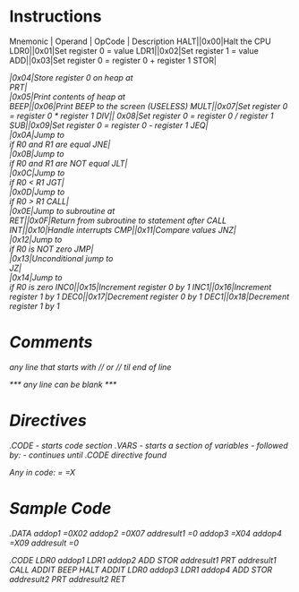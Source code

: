 # Instructions
Mnemonic | Operand | OpCode | Description
HALT||0x00|Halt the CPU
LDR0|<value>|0x01|Set register 0 = value
LDR1|<value>|0x02|Set register 1 = value
ADD||0x03|Set register 0 = register 0 + register 1
STOR|<address>|0x04|Store register 0 on heap at <address>
PRT|<address>|0x05|Print contents of heap at <address>
BEEP||0x06|Print BEEP to the screen (USELESS)
MULT||0x07|Set register 0 = register 0 * register 1
DIV|| 0x08|Set register 0 = register 0 / register 1
SUB||0x09|Set register 0 = register 0 - register 1
JEQ|<address>|0x0A|Jump to <address> if R0 and R1 are equal
JNE|<address>|0x0B|Jump to <address> if R0 and R1 are NOT equal
JLT|<address>|0x0C|Jump to <address> if R0 < R1
JGT|<address>|0x0D|Jump to <address> if R0 > R1
CALL|<address>|0x0E|Jump to subroutine at <address>
RET||0x0F|Return from subroutine to statement after CALL
INT|<value>|0x10|Handle interrupts
CMP||0x11|Compare values
JNZ|<address>|0x12|Jump to <address> if R0 is NOT zero
JMP|<address>|0x13|Unconditional jump to <address>
JZ|<address>|0x14|Jump to <address> if R0 is zero
INC0||0x15|Increment register 0 by 1
INC1||0x16|Increment register 1 by 1
DEC0||0x17|Decrement register 0 by 1
DEC1||0x18|Decrement register 1 by 1


# Comments
any line that starts with //
or // til end of line

*** any line can be blank ***

# Directives
.CODE - starts code section
.VARS - starts a section of variables
      - followed by: <label> <value>
      - continues until .CODE directive found

Any <value> in code:
	=<number>
	=X<hex number>
        <label>

# Sample Code
.DATA
   addop1 =0X02
   addop2 =0X07
   addresult1 =0
   addop3 =X04
   addop4 =X09
   addresult =0

.CODE
   LDR0 addop1
   LDR1 addop2 
   ADD
   STOR addresult1
   PRT addresult1
   CALL ADDIT
   BEEP
   HALT
ADDIT LDR0 addop3
   LDR1 addop4
   ADD
   STOR addresult2
   PRT addresult2
   RET
